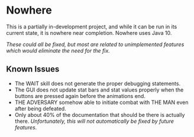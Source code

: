 # Nowhere
This is a partially in-development project, and while it can be run in its current state, it is nowhere near completion.
Nowhere uses Java 10.

*These could all be fixed, but most are related to unimplemented features which would eliminate the need for the fix.*
## Known Issues

* The WAIT skill does not generate the proper debugging statements.
* The GUI does not update stat bars and stat values properly when the buttons are pressed again before the animations end.
* THE ADVERSARY somehow able to initiate combat with THE MAN even after being defeated.
* Only about 40% of the documentation that should be there is actually there. *Unfortunately, this will not automatically be fixed by future features.*
